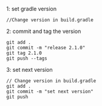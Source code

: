 1: set gradle version

```
//Change version in build.gradle
```

2: commit and tag the version

```
git add .
git commit -m "release 2.1.0"
git tag 2.1.0
git push --tags
```

3: set next version

```
// Change version in build.gradle
git add .
git commit -m "set next version"
git push
```
